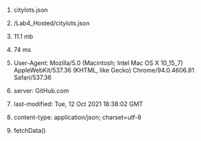 1) citylots.json
   
2) /Lab4_Hosted/citylots.json
   
3) 11.1 mb
   
4) 74 ms

5) User-Agent: Mozilla/5.0 (Macintosh; Intel Mac OS X 10_15_7) AppleWebKit/537.36 (KHTML, like Gecko) Chrome/94.0.4606.81 Safari/537.36

6) server: GitHub.com
   
7) last-modified: Tue, 12 Oct 2021 18:38:02 GMT
   
8) content-type: application/json; charset=utf-8

9) fetchData()



